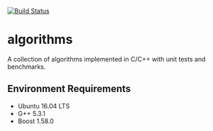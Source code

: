 [![Build Status](https://travis-ci.com/yyang-even/algorithms.svg?branch=master)](https://travis-ci.com/yyang-even/algorithms)

# algorithms
A collection of algorithms implemented in C/C++ with unit tests and benchmarks.
## Environment Requirements
* Ubuntu 16.04 LTS
* G++ 5.3.1
* Boost 1.58.0
